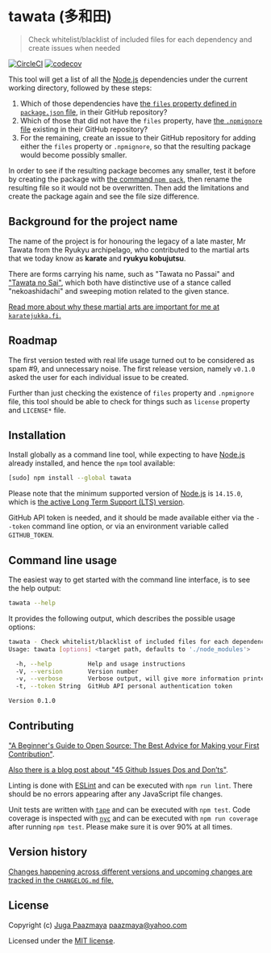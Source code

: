 # tawata (多和田)

> Check whitelist/blacklist of included files for each dependency
> and create issues when needed


[![CircleCI](https://circleci.com/gh/paazmaya/tawata.svg?style=svg)](https://circleci.com/gh/paazmaya/tawata)
[![codecov](https://codecov.io/gh/paazmaya/tawata/branch/master/graph/badge.svg)](https://codecov.io/gh/paazmaya/tawata)

This tool will get a list of all the [Node.js](https://nodejs.org/en/) dependencies under the current working directory, followed by these steps:

1. Which of those dependencies have [the `files` property defined in `package.json` file](https://docs.npmjs.com/files/package.json#files), in their GitHub repository?
1. Which of those that did not have the `files` property, have [the `.npmignore` file](https://docs.npmjs.com/misc/developers#keeping-files-out-of-your-package) existing in their GitHub repository?
1. For the remaining, create an issue to their GitHub repository for adding either the `files` property or `.npmignore`, so that the resulting package would become possibly smaller.

In order to see if the resulting package becomes any smaller, test it before by creating the package with [the command `npm pack`](https://docs.npmjs.com/cli/pack), then rename the resulting file so it would not be overwritten.
Then add the limitations and create the package again and see the file size difference.

## Background for the project name

The name of the project is for honouring the legacy of a late master, Mr Tawata from the Ryukyu archipelago, who contributed to the martial arts that we today know as **karate** and **ryukyu kobujutsu**.

There are forms carrying his name, such as "Tawata no Passai" and ["Tawata no Sai"](https://www.youtube.com/watch?v=YAQlFJIj32E), which both have distinctive use of a stance called "nekoashidachi" and sweeping motion related to the given stance.

[Read more about why these martial arts are important for me at `karatejukka.fi`.](https://karatejukka.fi)

## Roadmap

The first version tested with real life usage turned out to be considered as spam #9,
and unnecessary noise. The first release version, namely `v0.1.0` asked the user for each individual issue to be created.

Further than just checking the existence of `files` property and `.npmignore` file, this tool should be able to check for things such as `license` property and `LICENSE*` file.

## Installation

Install globally as a command line tool, while expecting to have [Node.js](https://nodejs.org/en/) already installed, and hence the `npm` tool available:

```sh
[sudo] npm install --global tawata
```

Please note that the minimum supported version of [Node.js](https://nodejs.org/en/) is `14.15.0`, which is [the active Long Term Support (LTS) version](https://github.com/nodejs/Release#release-schedule).

GitHub API token is needed, and it should be made available either via the `--token` command line option,
or via an environment variable called `GITHUB_TOKEN`.

## Command line usage

The easiest way to get started with the command line interface, is to see the help output:

```sh
tawata --help
```

It provides the following output, which describes the possible usage options:

```sh
tawata - Check whitelist/blacklist of included files for each dependency and create issues when needed
Usage: tawata [options] <target path, defaults to './node_modules'>

  -h, --help          Help and usage instructions
  -V, --version       Version number
  -v, --verbose       Verbose output, will give more information printed out
  -t, --token String  GitHub API personal authentication token

Version 0.1.0
```

## Contributing

["A Beginner's Guide to Open Source: The Best Advice for Making your First Contribution"](http://www.erikaheidi.com/blog/a-beginners-guide-to-open-source-the-best-advice-for-making-your-first-contribution/).

[Also there is a blog post about "45 Github Issues Dos and Don’ts"](https://davidwalsh.name/45-github-issues-dos-donts).

Linting is done with [ESLint](http://eslint.org) and can be executed with `npm run lint`.
There should be no errors appearing after any JavaScript file changes.

Unit tests are written with [`tape`](https://github.com/substack/tape) and can be executed with `npm test`.
Code coverage is inspected with [`nyc`](https://github.com/istanbuljs/nyc) and
can be executed with `npm run coverage` after running `npm test`.
Please make sure it is over 90% at all times.

## Version history

[Changes happening across different versions and upcoming changes are tracked in the `CHANGELOG.md` file.](CHANGELOG.md)

## License

Copyright (c) [Juga Paazmaya](https://paazmaya.fi) <paazmaya@yahoo.com>

Licensed under the [MIT license](LICENSE).
